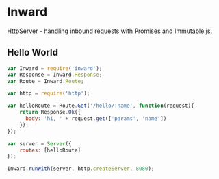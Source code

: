 # Inward

HttpServer - handling inbound requests with Promises and Immutable.js.
 

## Hello World


```javascript
var Inward = require('inward');
var Response = Inward.Response;
var Route = Inward.Route;

var http = require('http');

var helloRoute = Route.Get('/hello/:name', function(request){
    return Response.Ok({ 
      body: 'hi, ' + request.get(['params', 'name']) 
    });
});

var server = Server({
    routes: [helloRoute]
});

Inward.runWith(server, http.createServer, 8080);
```




